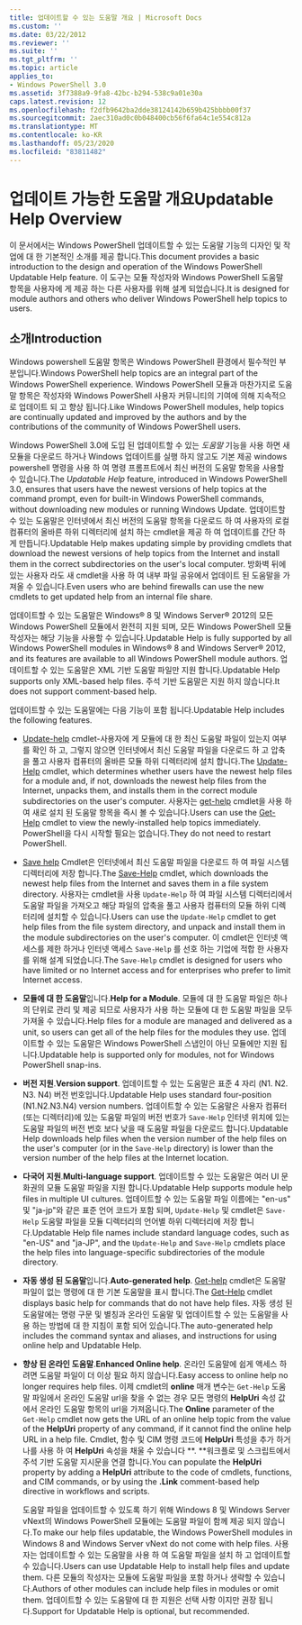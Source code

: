 ```yaml
---
title: 업데이트할 수 있는 도움말 개요 | Microsoft Docs
ms.custom: ''
ms.date: 03/22/2012
ms.reviewer: ''
ms.suite: ''
ms.tgt_pltfrm: ''
ms.topic: article
applies_to:
- Windows PowerShell 3.0
ms.assetid: 3f7388a9-9fa8-42bc-b294-538c9a01e30a
caps.latest.revision: 12
ms.openlocfilehash: f2dfb9642ba2dde38124142b659b425bbbb00f37
ms.sourcegitcommit: 2aec310ad0c0b048400cb56f6fa64c1e554c812a
ms.translationtype: MT
ms.contentlocale: ko-KR
ms.lasthandoff: 05/23/2020
ms.locfileid: "83811482"
---
```

# <a name="updatable-help-overview"></a><span data-ttu-id="27165-102">업데이트 가능한 도움말 개요</span><span class="sxs-lookup"><span data-stu-id="27165-102">Updatable Help Overview</span></span>

<span data-ttu-id="27165-103">이 문서에서는 Windows PowerShell 업데이트할 수 있는 도움말 기능의 디자인 및 작업에 대 한 기본적인 소개를 제공 합니다.</span><span class="sxs-lookup"><span data-stu-id="27165-103">This document provides a basic introduction to the design and operation of the Windows PowerShell Updatable Help feature.</span></span> <span data-ttu-id="27165-104">이 도구는 모듈 작성자와 Windows PowerShell 도움말 항목을 사용자에 게 제공 하는 다른 사용자를 위해 설계 되었습니다.</span><span class="sxs-lookup"><span data-stu-id="27165-104">It is designed for module authors and others who deliver Windows PowerShell help topics to users.</span></span>

## <a name="introduction"></a><span data-ttu-id="27165-105">소개</span><span class="sxs-lookup"><span data-stu-id="27165-105">Introduction</span></span>

<span data-ttu-id="27165-106">Windows powershell 도움말 항목은 Windows PowerShell 환경에서 필수적인 부분입니다.</span><span class="sxs-lookup"><span data-stu-id="27165-106">Windows PowerShell help topics are an integral part of the Windows PowerShell experience.</span></span> <span data-ttu-id="27165-107">Windows PowerShell 모듈과 마찬가지로 도움말 항목은 작성자와 Windows PowerShell 사용자 커뮤니티의 기여에 의해 지속적으로 업데이트 되 고 향상 됩니다.</span><span class="sxs-lookup"><span data-stu-id="27165-107">Like Windows PowerShell modules, help topics are continually updated and improved by the authors and by the contributions of the community of Windows PowerShell users.</span></span>

<span data-ttu-id="27165-108">Windows PowerShell 3.0에 도입 된 업데이트할 수 있는 *도움말* 기능을 사용 하면 새 모듈을 다운로드 하거나 Windows 업데이트를 실행 하지 않고도 기본 제공 windows powershell 명령을 사용 하 여 명령 프롬프트에서 최신 버전의 도움말 항목을 사용할 수 있습니다.</span><span class="sxs-lookup"><span data-stu-id="27165-108">The *Updatable Help* feature, introduced in Windows PowerShell 3.0, ensures that users have the newest versions of help topics at the command prompt, even for built-in Windows PowerShell commands, without downloading new modules or running Windows Update.</span></span> <span data-ttu-id="27165-109">업데이트할 수 있는 도움말은 인터넷에서 최신 버전의 도움말 항목을 다운로드 하 여 사용자의 로컬 컴퓨터의 올바른 하위 디렉터리에 설치 하는 cmdlet을 제공 하 여 업데이트를 간단 하 게 만듭니다.</span><span class="sxs-lookup"><span data-stu-id="27165-109">Updatable Help makes updating simple by providing cmdlets that download the newest versions of help topics from the Internet and install them in the correct subdirectories on the user's local computer.</span></span> <span data-ttu-id="27165-110">방화벽 뒤에 있는 사용자 라도 새 cmdlet을 사용 하 여 내부 파일 공유에서 업데이트 된 도움말을 가져올 수 있습니다.</span><span class="sxs-lookup"><span data-stu-id="27165-110">Even users who are behind firewalls can use the new cmdlets to get updated help from an internal file share.</span></span>

<span data-ttu-id="27165-111">업데이트할 수 있는 도움말은 Windows® 8 및 Windows Server® 2012의 모든 Windows PowerShell 모듈에서 완전히 지원 되며, 모든 Windows PowerShell 모듈 작성자는 해당 기능을 사용할 수 있습니다.</span><span class="sxs-lookup"><span data-stu-id="27165-111">Updatable Help is fully supported by all Windows PowerShell modules in Windows® 8 and Windows Server® 2012, and its features are available to all Windows PowerShell module authors.</span></span> <span data-ttu-id="27165-112">업데이트할 수 있는 도움말은 XML 기반 도움말 파일만 지원 합니다.</span><span class="sxs-lookup"><span data-stu-id="27165-112">Updatable Help supports only XML-based help files.</span></span> <span data-ttu-id="27165-113">주석 기반 도움말은 지원 하지 않습니다.</span><span class="sxs-lookup"><span data-stu-id="27165-113">It does not support comment-based help.</span></span>

<span data-ttu-id="27165-114">업데이트할 수 있는 도움말에는 다음 기능이 포함 됩니다.</span><span class="sxs-lookup"><span data-stu-id="27165-114">Updatable Help includes the following features.</span></span>

- <span data-ttu-id="27165-115">[Update-help](/powershell/module/Microsoft.PowerShell.Core/Update-Help) cmdlet-사용자에 게 모듈에 대 한 최신 도움말 파일이 있는지 여부를 확인 하 고, 그렇지 않으면 인터넷에서 최신 도움말 파일을 다운로드 하 고 압축을 풀고 사용자 컴퓨터의 올바른 모듈 하위 디렉터리에 설치 합니다.</span><span class="sxs-lookup"><span data-stu-id="27165-115">The [Update-Help](/powershell/module/Microsoft.PowerShell.Core/Update-Help) cmdlet, which determines whether users have the newest help files for a module and, if not, downloads the newest help files from the Internet, unpacks them, and installs them in the correct module subdirectories on the user's computer.</span></span>
  <span data-ttu-id="27165-116">사용자는 [get-help](/powershell/module/Microsoft.PowerShell.Core/Get-Help) cmdlet을 사용 하 여 새로 설치 된 도움말 항목을 즉시 볼 수 있습니다.</span><span class="sxs-lookup"><span data-stu-id="27165-116">Users can use the [Get-Help](/powershell/module/Microsoft.PowerShell.Core/Get-Help) cmdlet to view the newly-installed help topics immediately.</span></span>
  <span data-ttu-id="27165-117">PowerShell을 다시 시작할 필요는 없습니다.</span><span class="sxs-lookup"><span data-stu-id="27165-117">They do not need to restart PowerShell.</span></span>

- <span data-ttu-id="27165-118">[Save help](/powershell/module/Microsoft.PowerShell.Core/Save-Help) Cmdlet은 인터넷에서 최신 도움말 파일을 다운로드 하 여 파일 시스템 디렉터리에 저장 합니다.</span><span class="sxs-lookup"><span data-stu-id="27165-118">The [Save-Help](/powershell/module/Microsoft.PowerShell.Core/Save-Help) cmdlet, which downloads the newest help files from the Internet and saves them in a file system directory.</span></span> <span data-ttu-id="27165-119">사용자는 cmdlet을 사용 `Update-Help` 하 여 파일 시스템 디렉터리에서 도움말 파일을 가져오고 해당 파일의 압축을 풀고 사용자 컴퓨터의 모듈 하위 디렉터리에 설치할 수 있습니다.</span><span class="sxs-lookup"><span data-stu-id="27165-119">Users can use the `Update-Help` cmdlet to get help files from the file system directory, and unpack and install them in the module subdirectories on the user's computer.</span></span> <span data-ttu-id="27165-120">이 cmdlet은 인터넷 액세스를 제한 하거나 인터넷 액세스 `Save-Help` 를 선호 하는 기업에 적합 한 사용자를 위해 설계 되었습니다.</span><span class="sxs-lookup"><span data-stu-id="27165-120">The `Save-Help` cmdlet is designed for users who have limited or no Internet access and for enterprises who prefer to limit Internet access.</span></span>

- <span data-ttu-id="27165-121">**모듈에 대 한 도움말**입니다.</span><span class="sxs-lookup"><span data-stu-id="27165-121">**Help for a Module**.</span></span> <span data-ttu-id="27165-122">모듈에 대 한 도움말 파일은 하나의 단위로 관리 및 제공 되므로 사용자가 사용 하는 모듈에 대 한 도움말 파일을 모두 가져올 수 있습니다.</span><span class="sxs-lookup"><span data-stu-id="27165-122">Help files for a module are managed and delivered as a unit, so users can get all of the help files for the modules they use.</span></span> <span data-ttu-id="27165-123">업데이트할 수 있는 도움말은 Windows PowerShell 스냅인이 아닌 모듈에만 지원 됩니다.</span><span class="sxs-lookup"><span data-stu-id="27165-123">Updatable help is supported only for modules, not for Windows PowerShell snap-ins.</span></span>

- <span data-ttu-id="27165-124">**버전 지원**.</span><span class="sxs-lookup"><span data-stu-id="27165-124">**Version support**.</span></span> <span data-ttu-id="27165-125">업데이트할 수 있는 도움말은 표준 4 자리 (N1. N2. N3. N4) 버전 번호입니다.</span><span class="sxs-lookup"><span data-stu-id="27165-125">Updatable Help uses standard four-position (N1.N2.N3.N4) version numbers.</span></span> <span data-ttu-id="27165-126">업데이트할 수 있는 도움말은 사용자 컴퓨터 (또는 디렉터리)에 있는 도움말 파일의 버전 번호가 `Save-Help` 인터넷 위치에 있는 도움말 파일의 버전 번호 보다 낮을 때 도움말 파일을 다운로드 합니다.</span><span class="sxs-lookup"><span data-stu-id="27165-126">Updatable Help downloads help files when the version number of the help files on the user's computer (or in the `Save-Help` directory) is lower than the version number of the  help files at the Internet location.</span></span>

- <span data-ttu-id="27165-127">**다국어 지원**.</span><span class="sxs-lookup"><span data-stu-id="27165-127">**Multi-language support**.</span></span> <span data-ttu-id="27165-128">업데이트할 수 있는 도움말은 여러 UI 문화권의 모듈 도움말 파일을 지원 합니다.</span><span class="sxs-lookup"><span data-stu-id="27165-128">Updatable Help supports module help files in multiple UI cultures.</span></span> <span data-ttu-id="27165-129">업데이트할 수 있는 도움말 파일 이름에는 "en-us" 및 "ja-jp"와 같은 표준 언어 코드가 포함 되며, `Update-Help` 및 cmdlet은 `Save-Help` 도움말 파일을 모듈 디렉터리의 언어별 하위 디렉터리에 저장 합니다.</span><span class="sxs-lookup"><span data-stu-id="27165-129">Updatable Help file names include standard language codes, such as "en-US" and "ja-JP", and the `Update-Help` and `Save-Help` cmdlets place the help files into language-specific subdirectories of the module directory.</span></span>

- <span data-ttu-id="27165-130">**자동 생성 된 도움말**입니다.</span><span class="sxs-lookup"><span data-stu-id="27165-130">**Auto-generated help**.</span></span> <span data-ttu-id="27165-131">[Get-help](/powershell/module/Microsoft.PowerShell.Core/Get-Help) cmdlet은 도움말 파일이 없는 명령에 대 한 기본 도움말을 표시 합니다.</span><span class="sxs-lookup"><span data-stu-id="27165-131">The [Get-Help](/powershell/module/Microsoft.PowerShell.Core/Get-Help) cmdlet displays basic help for commands that do not have help files.</span></span> <span data-ttu-id="27165-132">자동 생성 된 도움말에는 명령 구문 및 별칭과 온라인 도움말 및 업데이트할 수 있는 도움말을 사용 하는 방법에 대 한 지침이 포함 되어 있습니다.</span><span class="sxs-lookup"><span data-stu-id="27165-132">The auto-generated help includes the command syntax and aliases, and instructions for using online help and Updatable Help.</span></span>

- <span data-ttu-id="27165-133">**향상 된 온라인 도움말**.</span><span class="sxs-lookup"><span data-stu-id="27165-133">**Enhanced Online help**.</span></span> <span data-ttu-id="27165-134">온라인 도움말에 쉽게 액세스 하려면 도움말 파일이 더 이상 필요 하지 않습니다.</span><span class="sxs-lookup"><span data-stu-id="27165-134">Easy access to online help no longer requires help files.</span></span> <span data-ttu-id="27165-135">이제 cmdlet의 **online** 매개 변수는 `Get-Help` 도움말 파일에서 온라인 도움말 url을 찾을 수 없는 경우 모든 명령의 **HelpUri** 속성 값에서 온라인 도움말 항목의 url을 가져옵니다.</span><span class="sxs-lookup"><span data-stu-id="27165-135">The **Online** parameter of the `Get-Help` cmdlet now gets the URL of an online help topic from the value of the **HelpUri** property of any command, if it cannot find the online help URL in a help file.</span></span> <span data-ttu-id="27165-136">Cmdlet, 함수 및 CIM 명령 코드에 **HelpUri** 특성을 추가 하거나를 사용 하 여 **HelpUri** 속성을 채울 수 있습니다 \*\*. \*\*워크플로 및 스크립트에서 주석 기반 도움말 지시문을 연결 합니다.</span><span class="sxs-lookup"><span data-stu-id="27165-136">You can populate the **HelpUri** property by adding a **HelpUri** attribute to the code of cmdlets, functions, and CIM commands, or by using the **.Link** comment-based help directive in workflows and scripts.</span></span>

  <span data-ttu-id="27165-137">도움말 파일을 업데이트할 수 있도록 하기 위해 Windows 8 및 Windows Server vNext의 Windows PowerShell 모듈에는 도움말 파일이 함께 제공 되지 않습니다.</span><span class="sxs-lookup"><span data-stu-id="27165-137">To make our help files updatable, the Windows PowerShell modules in Windows 8 and Windows Server vNext do not come with help files.</span></span> <span data-ttu-id="27165-138">사용자는 업데이트할 수 있는 도움말을 사용 하 여 도움말 파일을 설치 하 고 업데이트할 수 있습니다.</span><span class="sxs-lookup"><span data-stu-id="27165-138">Users can use Updatable Help to install help files and update them.</span></span> <span data-ttu-id="27165-139">다른 모듈의 작성자는 모듈에 도움말 파일을 포함 하거나 생략할 수 있습니다.</span><span class="sxs-lookup"><span data-stu-id="27165-139">Authors of other modules can include help files in modules or omit them.</span></span> <span data-ttu-id="27165-140">업데이트할 수 있는 도움말에 대 한 지원은 선택 사항 이지만 권장 됩니다.</span><span class="sxs-lookup"><span data-stu-id="27165-140">Support for Updatable Help is optional, but recommended.</span></span>
